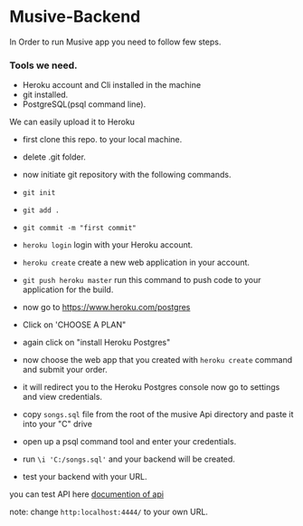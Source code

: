 # Musive-Backend

In Order to run Musive app you need to follow few steps.

### Tools we need.

- Heroku account and Cli installed in the machine
- git installed.
- PostgreSQL(psql command line).

We can easily upload it to Heroku

- first clone this repo. to your local machine.
- delete .git folder.
- now initiate git repository with the following commands.
- `git init`

- `git add .`

- `git commit -m "first commit"`

- `heroku login` login with your Heroku account.
- `heroku create` create a new web application in your account.
- `git push heroku master` run this command to push code to your application for the build.
- now go to <a>https://www.heroku.com/postgres</a>
- Click on 'CHOOSE A PLAN"
- again click on "install Heroku Postgres"
- now choose the web app that you created with `heroku create` command and submit your order.
- it will redirect you to the Heroku Postgres console now go to settings and view credentials.
- copy `songs.sql` file from the root of the musive Api directory and paste it into your "C" drive
- open up a psql command tool and enter your credentials.
- run `\i 'C:/songs.sql'` and your backend will be created.
- test your backend with your URL.

you can test API here [documention of api](https://documenter.getpostman.com/view/15632620/UVeAuowo)

note: change `http:localhost:4444/` to your own URL.
